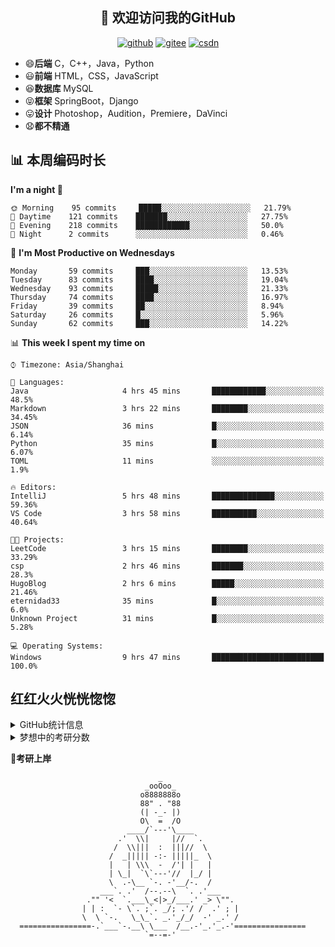 <h2 align="center">👋 欢迎访问我的GitHub</h2>
<p align="center">
  <a href="https://github.com/eternidad33"><img src="https://img.shields.io/badge/GitHub-24292e" alt="github"></a>
  <a href="https://gitee.com/eternidad33"><img src="https://img.shields.io/badge/Gitee-fe7300" alt="gitee"></a>
  <a href="https://blog.csdn.net/qq_42907802"><img src="https://img.shields.io/badge/CSDN-cf000e" alt="csdn"></a>
</p>


- 😄**后端** C，C++，Java，Python
- 😃**前端** HTML，CSS，JavaScript
- 😆**数据库** MySQL
- 😝**框架** SpringBoot，Django
- 😛**设计** Photoshop，Audition，Premiere，DaVinci
- 😧**都不精通**

## 📊 本周编码时长

<!--START_SECTION:waka-->
**I'm a night 🦉** 

```text
🌞 Morning    95 commits     █████░░░░░░░░░░░░░░░░░░░░   21.79% 
🌆 Daytime    121 commits    ███████░░░░░░░░░░░░░░░░░░   27.75% 
🌃 Evening    218 commits    ████████████░░░░░░░░░░░░░   50.0% 
🌙 Night      2 commits      ░░░░░░░░░░░░░░░░░░░░░░░░░   0.46%

```
📅 **I'm Most Productive on Wednesdays** 

```text
Monday       59 commits     ███░░░░░░░░░░░░░░░░░░░░░░   13.53% 
Tuesday      83 commits     ████░░░░░░░░░░░░░░░░░░░░░   19.04% 
Wednesday    93 commits     █████░░░░░░░░░░░░░░░░░░░░   21.33% 
Thursday     74 commits     ████░░░░░░░░░░░░░░░░░░░░░   16.97% 
Friday       39 commits     ██░░░░░░░░░░░░░░░░░░░░░░░   8.94% 
Saturday     26 commits     █░░░░░░░░░░░░░░░░░░░░░░░░   5.96% 
Sunday       62 commits     ███░░░░░░░░░░░░░░░░░░░░░░   14.22%

```


📊 **This week I spent my time on** 

```text
⌚︎ Timezone: Asia/Shanghai

💬 Languages: 
Java                     4 hrs 45 mins       ████████████░░░░░░░░░░░░░   48.5% 
Markdown                 3 hrs 22 mins       ████████░░░░░░░░░░░░░░░░░   34.45% 
JSON                     36 mins             █░░░░░░░░░░░░░░░░░░░░░░░░   6.14% 
Python                   35 mins             █░░░░░░░░░░░░░░░░░░░░░░░░   6.07% 
TOML                     11 mins             ░░░░░░░░░░░░░░░░░░░░░░░░░   1.9%

🔥 Editors: 
IntelliJ                 5 hrs 48 mins       ██████████████░░░░░░░░░░░   59.36% 
VS Code                  3 hrs 58 mins       ██████████░░░░░░░░░░░░░░░   40.64%

🐱‍💻 Projects: 
LeetCode                 3 hrs 15 mins       ████████░░░░░░░░░░░░░░░░░   33.29% 
csp                      2 hrs 46 mins       ███████░░░░░░░░░░░░░░░░░░   28.3% 
HugoBlog                 2 hrs 6 mins        █████░░░░░░░░░░░░░░░░░░░░   21.46% 
eternidad33              35 mins             █░░░░░░░░░░░░░░░░░░░░░░░░   6.0% 
Unknown Project          31 mins             █░░░░░░░░░░░░░░░░░░░░░░░░   5.28%

💻 Operating Systems: 
Windows                  9 hrs 47 mins       █████████████████████████   100.0%

```


<!--END_SECTION:waka-->



## 红红火火恍恍惚惚
<details>
<summary>GitHub统计信息</summary>

> 动态太少，不好意思展示
> 
> 下面的GitHub统计信息是来自于[github-readme-stats](https://github.com/anuraghazra/github-readme-stats)项目，里边有[中文文档](https://github.com/anuraghazra/github-readme-stats/blob/master/readme_cn.md)

<a href="https://github.com/eternidad33/eternidad33">
  <img align="center" src="https://github-readme-stats.anuraghazra1.vercel.app/api/top-langs/?username=eternidad33&theme=synthwave" />
</a>
<a href="https://github.com/eternidad33/eternidad33">
  <img align="center" src="https://github-readme-stats.anuraghazra1.vercel.app/api?username=eternidad33&show_icons=true&theme=synthwave" />
</a>
<br/>

#### 近期更新的仓库

<a href="https://github.com/eternidad33/eternidad33">
  <img align="center" src="https://github-readme-stats.anuraghazra1.vercel.app/api/pin/?username=eternidad33&repo=eternidad33&theme=synthwave" />
</a>    
<a href="https://github.com/eternidad33/eternidad33.github.io">
  <img align="center" src="https://github-readme-stats.anuraghazra1.vercel.app/api/pin/?username=eternidad33&repo=eternidad33.github.io&theme=synthwave" />
</a>
</details>
<details>
<summary>梦想中的考研分数</summary>

|  科目  | 分数 |
| :----: | :--: |
|  政治  | 100  |
|  英语  | 100  |
|  数学  | 150  |
| 专业课 | 150  |
|  总分  | 500  |

:alien: 哈哈，果然是在做梦
</details>


**🙏考研上岸**

```
                                 _                                  
                              _ooOoo_                               
                             o8888888o                              
                             88" . "88                              
                             (| -_- |)                              
                             O\  =  /O                              
                          ____/`---'\____                           
                        .'  \\|     |//  `.                         
                       /  \\|||  :  |||//  \                        
                      /  _||||| -:- |||||_  \                       
                      |   | \\\  -  /'| |   |                       
                      | \_|  `\`---'//  |_/ |                       
                      \  .-\__ `-. -'__/-.  /                       
                    ___`. .'  /--.--\  `. .'___                     
                 ."" '<  `.___\_<|>_/___.' _> \"".                  
                | | :  `- \`. ;`. _/; .'/ /  .' ; |           
                \  \ `-.   \_\_`. _.'_/_/  -' _.' /                 
  ================-.`___`-.__\ \___  /__.-'_.'_.-'================  
                              `=--=-'                            
```
